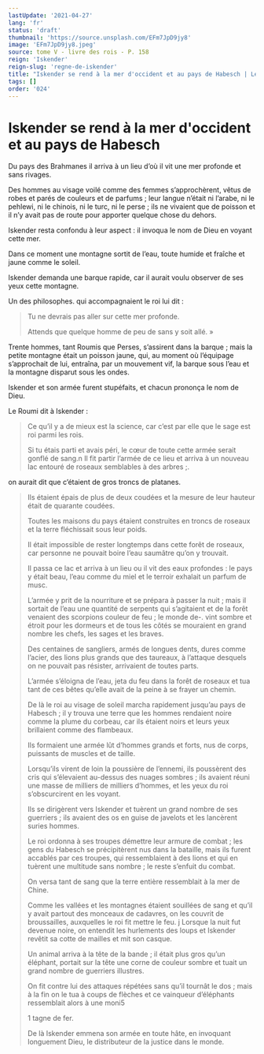 ```yaml
---
lastUpdate: '2021-04-27'
lang: 'fr'
status: 'draft'
thumbnail: 'https://source.unsplash.com/EFm7JpD9jy8'
image: 'EFm7JpD9jy8.jpeg'
source: tome V - livre des rois - P. 158
reign: 'Iskender'
reign-slug: 'regne-de-iskender'
title: "Iskender se rend à la mer d'occident et au pays de Habesch | Le Livre des Rois | Shâhnâmeh"
tags: []
order: '024'
---
```


<!-- LTeX: language=fr -->

# Iskender se rend à la mer d'occident et au pays de Habesch

Du pays des Brahmanes il arriva à un lieu d’où il vit une mer profonde et sans rivages.

Des hommes au visage voilé comme des femmes s’approchèrent, vêtus de robes et parés de couleurs et de parfums ; leur langue n’était ni l’arabe, ni le pehlewi, ni le chinois, ni le turc, ni le perse ; ils ne vivaient que de poisson et il n’y avait pas de route pour apporter quelque chose du dehors.

Iskender resta confondu à leur aspect : il invoqua le nom de Dieu en voyant cette mer.

Dans ce moment une montagne sortit de l’eau, toute humide et fraîche et jaune comme le soleil.

Iskender demanda une barque rapide, car il aurait voulu observer de ses yeux cette montagne.

Un des philosophes. qui accompagnaient le roi lui dit :

> Tu ne devrais pas aller sur cette mer profonde.
>
> Attends que quelque homme de peu de sans y soit allé. »

Trente hommes, tant Roumis que Perses, s’assirent dans la barque ; mais la petite montagne était un poisson jaune, qui, au moment où l’équipage s’approchait de lui, entraîna, par un mouvement vif, la barque sous l’eau et la montagne disparut sous les ondes.

Iskender et son armée furent stupéfaits, et chacun prononça le nom de Dieu.

Le Roumi dit à Iskender :

> Ce qu’il y a de mieux est la science, car c’est par elle que le sage est roi parmi les rois.
>
> Si tu étais parti et avais péri, le cœur de toute cette armée serait gonflé de sang.n Il fit partir l’armée de ce lieu et arriva à un nouveau lac entouré de roseaux semblables à des arbres ;.
>
> 
on aurait dit que c’étaient de gros troncs de platanes.
>
> Ils étaient épais de plus de deux coudées et la mesure de leur hauteur était de quarante coudées.
>
> Toutes les maisons du pays étaient construites en troncs de roseaux et la terre fléchissait sous leur poids.
>
> Il était impossible de rester longtemps dans cette forêt de roseaux, car personne ne pouvait boire l’eau saumâtre qu’on y trouvait.
>
> Il passa ce lac et arriva à un lieu ou il vit des eaux profondes : le pays y était beau, l’eau comme du miel et le terroir exhalait un parfum de musc.
>
> L’armée y prit de la nourriture et se prépara à passer la nuit ; mais il sortait de l’eau une quantité de serpents qui s’agitaient et de la forêt venaient des scorpions couleur de feu ; le monde de-. vint sombre et étroit pour les dormeurs et de tous les côtés se mouraient en grand nombre les chefs, les sages et les braves.
>
> Des centaines de sangliers, armés de longues dents, dures comme l’acier, des lions plus grands que des taureaux, à l’attaque desquels on ne pouvait pas résister, arrivaient de toutes parts.
>
> L’armée s’éloigna de l’eau, jeta du feu dans la forêt de roseaux et tua tant de ces bêtes qu’elle avait de la peine à se frayer un chemin.
>
> De là le roi au visage de soleil marcha rapidement jusqu’au pays de Habesch ; il y trouva une terre que les hommes rendaient noire comme la plume du corbeau, car ils étaient noirs et leurs yeux brillaient comme des flambeaux.
>
> Ils formaient une armée lût d’hommes grands et forts, nus de corps, puissants de muscles et de taille.
>
> Lorsqu’ils virent de loin la poussière de l’ennemi, ils poussèrent des cris qui s’élevaient au-dessus des nuages sombres ; ils avaient réuni une masse de milliers de milliers d’hommes, et les yeux du roi s’obscurcirent en les voyant.
>
> Ils se dirigèrent vers Iskender et tuèrent un grand nombre de ses guerriers ; ils avaient des os en guise de javelots et les lancèrent suries hommes.
>
> Le roi ordonna à ses troupes démettre leur armure de combat ; les gens du Habesch se précipitèrent nus dans la bataille, mais ils furent accablés par ces troupes, qui ressemblaient à des lions et qui en tuèrent une multitude sans nombre ; le reste s’enfuit du combat.
>
> On versa tant de sang que la terre entière ressemblait à la mer de Chine.
>
> Comme les vallées et les montagnes étaient souillées de sang et qu’il y avait partout des monceaux de cadavres, on les couvrit de broussailles, auxquelles le roi fit mettre le feu. j Lorsque la nuit fut devenue noire, on entendit les hurlements des loups et Iskender revêtit sa cotte de mailles et mit son casque.
>
> Un animal arriva à la tête de la bande ; il était plus gros qu’un éléphant, portait sur la tête une corne de couleur sombre et tuait un grand nombre de guerriers illustres.
>
> On fit contre lui des attaques répétées sans qu’il tournât le dos ; mais à la fin on le tua à coups de flèches et ce vainqueur d’éléphants ressemblait alors à une moni5
>
> 1
tagne de fer.
>
> De là Iskender emmena son armée en toute hâte, en invoquant longuement Dieu, le distributeur de la justice dans le monde.
